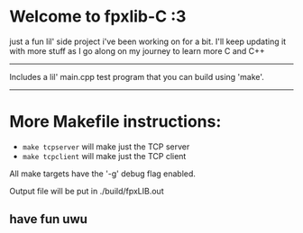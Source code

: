 # Welcome to fpxlib-C :3

just a fun lil' side project i've been working on for a bit.
I'll keep updating it with more stuff as I go along on my journey to learn more C and C++

---

Includes a lil' main.cpp test program that you can build using 'make'.

---

# More Makefile instructions:

- ```make tcpserver``` will make just the TCP server
- ```make tcpclient``` will make just the TCP client

All make targets have the '-g' debug flag enabled.

Output file will be put in ./build/fpxLIB.out

## have fun uwu
